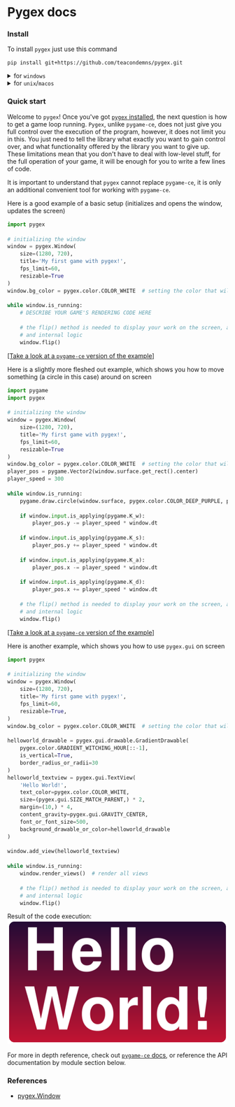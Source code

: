 # Pygex docs

### Install

To install `pygex` just use this command
```
pip install git+https://github.com/teacondemns/pygex.git
```

<details>
  <summary>for <code>windows</code></summary>
  

```
py -m pip install git+https://github.com/teacondemns/pygex.git
```
</details>

<details>
  <summary>for <code>unix</code>/<code>macos</code></summary>


```
python3 -m pip install git+https://github.com/teacondemns/pygex.git
```
</details>

### Quick start

Welcome to `pygex`! Once you've got [`pygex` installed](#install), the next question is how to get a game loop running. `Pygex`, unlike `pygame-ce`, does not just give you full control over the execution of the program, however, it does not limit you in this. You just need to tell the library what exactly you want to gain control over, and what functionality offered by the library you want to give up. These limitations mean that you don't have to deal with low-level stuff, for the full operation of your game, it will be enough for you to write a few lines of code.

It is important to understand that `pygex` cannot replace `pygame-ce`, it is only an additional convenient tool for working with `pygame-ce`.

Here is a good example of a basic setup (initializes and opens the window, updates the screen)

```py
import pygex

# initializing the window
window = pygex.Window(
    size=(1280, 720),
    title='My first game with pygex!',
    fps_limit=60,
    resizable=True
)
window.bg_color = pygex.color.COLOR_WHITE  # setting the color that will erase everything that remains of the last frame

while window.is_running:
    # DESCRIBE YOUR GAME'S RENDERING CODE HERE

    # the flip() method is needed to display your work on the screen, as well as for Window to handle various events 
    # and internal logic
    window.flip()
```
[[Take a look at a `pygame-ce` version of the example]](https://pyga.me/docs/#:~:text=%23%20Example%20file%20showing%20a%20basic%20pygame%20%22game%20loop%22)

Here is a slightly more fleshed out example, which shows you how to move something (a circle in this case) around on screen
```py
import pygame
import pygex

# initializing the window
window = pygex.Window(
    size=(1280, 720),
    title='My first game with pygex!',
    fps_limit=60,
    resizable=True
)
window.bg_color = pygex.color.COLOR_WHITE  # setting the color that will erase everything that remains of the last frame
player_pos = pygame.Vector2(window.surface.get_rect().center)
player_speed = 300

while window.is_running:
    pygame.draw.circle(window.surface, pygex.color.COLOR_DEEP_PURPLE, player_pos, 40)

    if window.input.is_applying(pygame.K_w):
        player_pos.y -= player_speed * window.dt

    if window.input.is_applying(pygame.K_s):
        player_pos.y += player_speed * window.dt

    if window.input.is_applying(pygame.K_a):
        player_pos.x -= player_speed * window.dt

    if window.input.is_applying(pygame.K_d):
        player_pos.x += player_speed * window.dt

    # the flip() method is needed to display your work on the screen, as well as for Window to handle various events
    # and internal logic
    window.flip()
```
[[Take a look at a `pygame-ce` version of the example]](https://pyga.me/docs/#:~:text=%23%20Example%20file%20showing%20a%20circle%20moving%20on%20screen)

Here is another example, which shows you how to use `pygex.gui` on screen
```py
import pygex

# initializing the window
window = pygex.Window(
    size=(1280, 720),
    title='My first game with pygex!',
    fps_limit=60,
    resizable=True,
)
window.bg_color = pygex.color.COLOR_WHITE  # setting the color that will erase everything that remains of the last frame

helloworld_drawable = pygex.gui.drawable.GradientDrawable(
    pygex.color.GRADIENT_WITCHING_HOUR[::-1],
    is_vertical=True,
    border_radius_or_radii=30
)
helloworld_textview = pygex.gui.TextView(
    'Hello World!',
    text_color=pygex.color.COLOR_WHITE,
    size=(pygex.gui.SIZE_MATCH_PARENT,) * 2,
    margin=(10,) * 4,
    content_gravity=pygex.gui.GRAVITY_CENTER,
    font_or_font_size=500,
    background_drawable_or_color=helloworld_drawable
)

window.add_view(helloworld_textview)

while window.is_running:
    window.render_views()  # render all views

    # the flip() method is needed to display your work on the screen, as well as for Window to handle various events
    # and internal logic
    window.flip()
```

Result of the code execution:
![](preview-1.png)

For more in depth reference, check out [`pygame-ce` docs](https://pyga.me/docs/), or reference the API documentation by module section below.

### References
- [pygex.Window](window.md)
